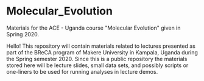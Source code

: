 # Molecular_Evolution
Materials for the ACE - Uganda course "Molecular Evolution" given in Spring 2020.  

Hello! This repository will contain materials related to lectures presented as part of the BReCA program of Makere University in Kampala, Uganda during the Spring semester 2020. Since this is a public repository the materials stored here will be lecture slides,  small data sets, and possibly scripts or one-liners to be used for running analyses in lecture demos.
